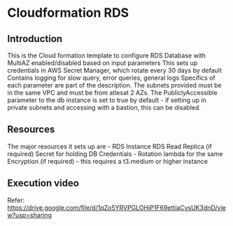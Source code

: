 # Cloudformation RDS

## Introduction
This is the Cloud formation template to configure RDS Database with MultiAZ enabled/disabled based on input parameters
  This sets up credentials in AWS Secret Manager, which rotate every 30 days by default
  Contains logging for slow query, error queries, general logs
Specifics of each parameter are part of the description.
The subnets provided must be in the same VPC and must be from atlesat 2 AZs.
The PubliclyAccessible parameter to the db instance is set to true by default - if setting up in private subnets and accessing with a bastion, this can be disabled.

## Resources
The major resources it sets up are - 
RDS Instance
RDS Read Replica (if required)
Secret for holding DB Credentials - Rotation lambda for the same
Encryption (if required) - this requires a t3.medium or higher instance

## Execution video
Refer: https://drive.google.com/file/d/1qZo5YRVPGLOHiP1F69ettiaCvsUK3dnD/view?usp=sharing